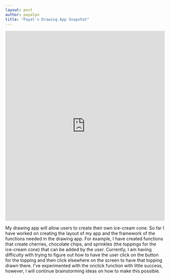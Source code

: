 ```yaml
---
layout: post
author: payalpn
title: "Payal's Drawing App Snapshot"
---
```



<iframe src="https://trinket.io/embed/python/cf53599412" width="100%" height="600" frameborder="0" marginwidth="0" marginheight="0" allowfullscreen></iframe>


My drawing app will allow users to create their own ice-cream cone.  So far I have worked on creating the layout of my app and the framework of the functions needed in the drawing app.  For example, I have created functions that create cherries, chocolate chips, and sprinkles (the toppings for the ice-cream cone) that can be added by the user.  Currently, I am having difficulty with trying to figure out how to have the user click on the button for the topping and then click elsewhere on the screen to have that topping drawn there.  I've experimented with the onclick function with little success, however, I will continue brainstorming ideas on how to make this possible.    
